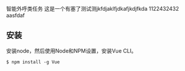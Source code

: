 智能外呼类任务
这是一个有塞了测试测jkfdjaklfjdkafjkdjfkda
1122432432
aasfdaf


## 安装
安装node，然后使用Node和NPM设置，安装Vue CLI。

```
$ npm install -g Vue
```